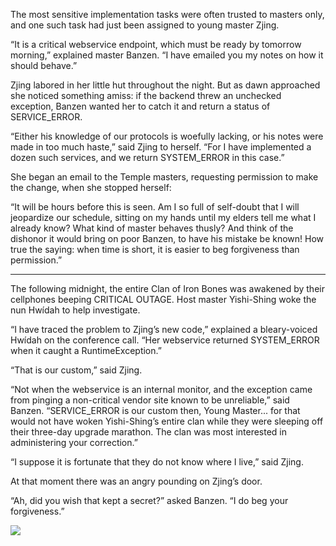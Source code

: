 The most sensitive implementation tasks were often trusted to masters only, and one such task had just been assigned to young master Zjing.

“It is a critical webservice endpoint, which must be ready by tomorrow morning,” explained master Banzen. “I have emailed you my notes on how it should behave.”

Zjing labored in her little hut throughout the night. But as dawn approached she noticed something amiss: if the backend threw an unchecked exception, Banzen wanted her to catch it and return a status of SERVICE_ERROR.

“Either his knowledge of our protocols is woefully lacking, or his notes were made in too much haste,” said Zjing to herself.  “For I have implemented a dozen such services, and we return SYSTEM_ERROR in this case.”

She began an email to the Temple masters, requesting permission to make the change, when she stopped herself:

“It will be hours before this is seen.  Am I so full of self-doubt that I will jeopardize our schedule, sitting on my hands until my elders tell me what I already know?  What kind of master behaves thusly?  And think of the dishonor it would bring on poor Banzen, to have his mistake be known! How true the saying: when time is short, it is easier to beg forgiveness than permission.”

----------

The following midnight, the entire Clan of Iron Bones was awakened by their cellphones beeping CRITICAL OUTAGE. Host master Yishi-Shing woke the nun Hwídah to help investigate.

“I have traced the problem to Zjing’s new code,” explained a bleary-voiced Hwídah on the conference call.  “Her webservice returned SYSTEM_ERROR when it caught a RuntimeException.”

“That is our custom,” said Zjing.

“Not when the webservice is an internal monitor, and the exception came from pinging a non-critical vendor site known to be unreliable,” said Banzen. “SERVICE_ERROR is our custom then, Young Master... for that would not have woken Yishi-Shing’s entire clan while they were sleeping off their three-day upgrade marathon.  The clan was most interested in administering your correction.”

“I suppose it is fortunate that they do not know where I live,” said Zjing.

At that moment there was an angry pounding on Zjing’s door.

“Ah, did you wish that kept a secret?” asked Banzen. “I do beg your forgiveness.” 

![](/pages/case-197/visitors.jpg)
